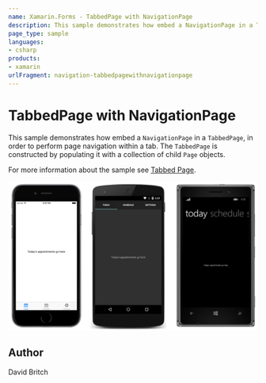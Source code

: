 ```yaml
---
name: Xamarin.Forms - TabbedPage with NavigationPage
description: This sample demonstrates how embed a NavigationPage in a TabbedPage, in order to perform page navigation within a tab. The TabbedPage is...
page_type: sample
languages:
- csharp
products:
- xamarin
urlFragment: navigation-tabbedpagewithnavigationpage
---
```

# TabbedPage with NavigationPage

This sample demonstrates how embed a `NavigationPage` in a `TabbedPage`, in order to perform page navigation within a tab. The `TabbedPage` is constructed by populating it with a collection of child `Page` objects.

For more information about the sample see [Tabbed Page](http://developer.xamarin.com/guides/cross-platform/xamarin-forms/user-interface/navigation/tabbed-page/).

![TabbedPage with NavigationPage application screenshot](Screenshots/01All.png "TabbedPage with NavigationPage application screenshot")

## Author

David Britch
